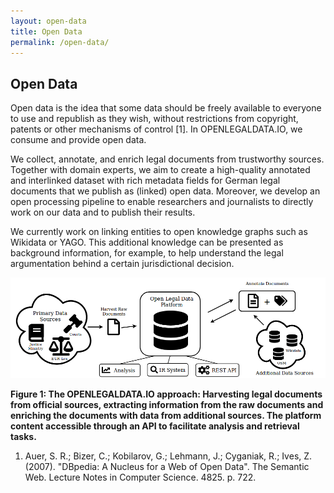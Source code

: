 ```yaml
---
layout: open-data
title: Open Data
permalink: /open-data/
---
```


## Open Data

Open data is the idea that some data should be freely available to everyone to use and republish as they wish, without restrictions from copyright, patents or other mechanisms of control [1].
In OPENLEGALDATA.IO, we consume and provide open data.
 
We collect, annotate, and enrich legal documents from trustworthy sources. 
Together with domain experts, we aim to create a high-quality annotated and interlinked dataset with rich metadata fields for German legal documents that we publish as (linked) open data.
Moreover, we develop an open processing pipeline to enable researchers and journalists to directly work on our data and to publish their results.

We currently work on linking entities to open knowledge graphs such as Wikidata or YAGO. 
This additional knowledge can be presented as
background information, for example, to help understand the legal argumentation behind a certain jurisdictional decision.



![OLDP System Overview][oldp]

__Figure 1: The OPENLEGALDATA.IO approach: Harvesting legal documents from official sources, extracting information from the raw documents and enriching the documents with data from additional sources. The platform content accessible through an API to facilitate analysis and retrieval tasks.__




1.  Auer, S. R.; Bizer, C.; Kobilarov, G.; Lehmann, J.; Cyganiak, R.; Ives, Z. (2007). "DBpedia: A Nucleus for a Web of Open Data". The Semantic Web. Lecture Notes in Computer Science. 4825. p. 722.




[oldp]: /assets/img/oldp_system_overview.png "OLDP System Overview"
